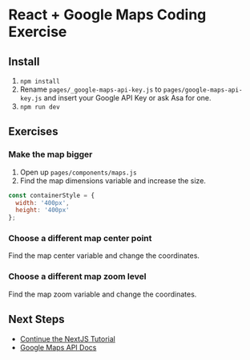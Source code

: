 # React + Google Maps Coding Exercise

## Install

1. `npm install`
2. Rename `pages/_google-maps-api-key.js` to `pages/google-maps-api-key.js` and insert your Google API Key or ask Asa for one.
3. `npm run dev`

## Exercises

### Make the map bigger

1. Open up `pages/components/maps.js`
2. Find the map dimensions variable and increase the size.

```JavaScript
const containerStyle = {
  width: '400px',
  height: '400px'
};
```

### Choose a different map center point

Find the map center variable and change the coordinates.

### Choose a different map zoom level

Find the map zoom variable and change the coordinates.

## Next Steps

* [Continue the NextJS Tutorial](https://nextjs.org/learn/basics/create-nextjs-app/welcome-to-nextjs)
* [Google Maps API Docs](https://developers.google.com/maps/documentation/javascript)
